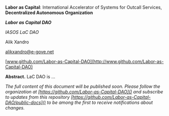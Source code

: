 **Labor as Capital**: International Accelerator of Systems for Outcall Services, **Decentralized Autonomous Organization**



***Labor as Capital DAO***

*IASOS LaC DAO*



Alik Xandro

alikxandro@e-gove.net

[www.github.com/Labor-as-Capital-DAO](http://www.github.com/Labor-as-Capital-DAO)



**Abstract.** LaC DAO is ...


*The full content of this document will be published soon. Please follow
the organization at [https://github.com/Labor-as-Capital-DAO]() and
subscribe to updates from this repository
[https://github.com/Labor-as-Capital-DAO/public-docs]() to be among the
first to receive notifications about changes.*
